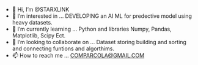- 👋 Hi, I’m @STARXLINK
- 👀 I’m interested in ... DEVELOPING an AI ML for predective model using heavy datasets.
- 🌱 I’m currently learning ... Python and libraries Numpy, Pandas, Matplotlib, Scipy Ect.
- 💞️ I’m looking to collaborate on ... Dataset storing building and sorting and connecting funtions and algorthims.
- 📫 How to reach me ... COMPARCOLA@GMAIL.COM

<!---
STARXLINK/STARXLINK is a ✨ special ✨ repository because its `README.md` (this file) appears on your GitHub profile.
You can click the Preview link to take a look at your changes.
--->
